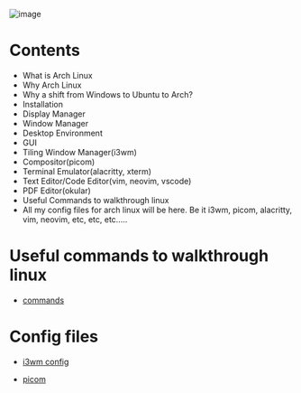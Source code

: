 ![image](https://user-images.githubusercontent.com/53268607/175838607-c24fb079-e956-4a14-8f19-927bf73c09b1.png)

# Contents

* What is Arch Linux
* Why Arch Linux
* Why a shift from Windows to Ubuntu to Arch?
* Installation 
* Display Manager 
* Window Manager
* Desktop Environment
* GUI
* Tiling Window Manager(i3wm)
* Compositor(picom)
* Terminal Emulator(alacritty, xterm)
* Text Editor/Code Editor(vim, neovim, vscode)
* PDF Editor(okular)
* Useful Commands to walkthrough linux
* All my config files for arch linux will be here. Be it i3wm, picom, alacritty, vim, neovim, etc, etc, etc.....

# Useful commands to walkthrough linux

* [commands](https://github.com/cosmo3769/arch/blob/main/commands/command.md)

# Config files

- [i3wm config](https://github.com/cosmo3769/arch/blob/main/.config/i3/config)
 
- [picom](https://github.com/cosmo3769/arch/blob/main/.config/picom/picom.conf)
